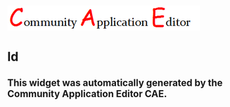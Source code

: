 ![CAE](https://github.com/patricia-cae/CAE-Deployment-Temp/blob/gh-pages/frontendComponent-112/img/logo.png)  

ld
===================


This widget was automatically generated by the Community Application Editor CAE.  
---------------
